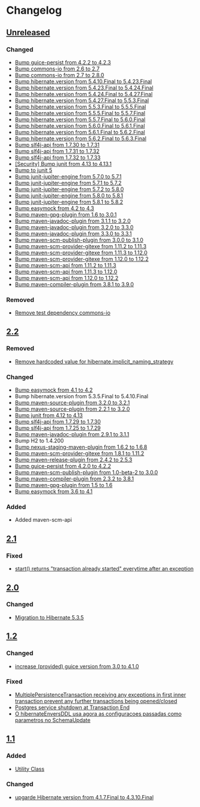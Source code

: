 # Changelog

## [Unreleased]

### Changed

 - [Bump guice-persist from 4.2.2 to 4.2.3](https://github.com/premium-minds/pm-persistence-utils/pull/29)
 - [Bump commons-io from 2.6 to 2.7](https://github.com/premium-minds/pm-persistence-utils/pull/30)
 - [Bump commons-io from 2.7 to 2.8.0](https://github.com/premium-minds/pm-persistence-utils/pull/31)
 - [Bump hibernate.version from 5.4.10.Final to 5.4.23.Final](https://github.com/premium-minds/pm-persistence-utils/pull/33)
 - [Bump hibernate.version from 5.4.23.Final to 5.4.24.Final](https://github.com/premium-minds/pm-persistence-utils/pull/35)
 - [Bump hibernate.version from 5.4.24.Final to 5.4.27.Final](https://github.com/premium-minds/pm-persistence-utils/pull/36)
 - [Bump hibernate.version from 5.4.27.Final to 5.5.3.Final](https://github.com/premium-minds/pm-persistence-utils/pull/51)
 - [Bump hibernate.version from 5.5.3.Final to 5.5.5.Final](https://github.com/premium-minds/pm-persistence-utils/pull/53)
 - [Bump hibernate.version from 5.5.5.Final to 5.5.7.Final](https://github.com/premium-minds/pm-persistence-utils/pull/57)
 - [Bump hibernate.version from 5.5.7.Final to 5.6.0.Final](https://github.com/premium-minds/pm-persistence-utils/pull/63)
 - [Bump hibernate.version from 5.6.0.Final to 5.6.1.Final](https://github.com/premium-minds/pm-persistence-utils/pull/64)
 - [Bump hibernate.version from 5.6.1.Final to 5.6.2.Final](https://github.com/premium-minds/pm-persistence-utils/pull/67)
 - [Bump hibernate.version from 5.6.2.Final to 5.6.3.Final](https://github.com/premium-minds/pm-persistence-utils/pull/72)
 - [Bump slf4j-api from 1.7.30 to 1.7.31](https://github.com/premium-minds/pm-persistence-utils/pull/50)
 - [Bump slf4j-api from 1.7.31 to 1.7.32](https://github.com/premium-minds/pm-persistence-utils/pull/52)
 - [Bump slf4j-api from 1.7.32 to 1.7.33](https://github.com/premium-minds/pm-persistence-utils/pull/74)
 - [[Security] Bump junit from 4.13 to 4.13.1](https://github.com/premium-minds/pm-persistence-utils/pull/32)
 - [Bump to junit 5](https://github.com/premium-minds/pm-persistence-utils/pull/34)
 - [Bump junit-jupiter-engine from 5.7.0 to 5.7.1 ](https://github.com/premium-minds/pm-persistence-utils/pull/38)
 - [Bump junit-jupiter-engine from 5.7.1 to 5.7.2](https://github.com/premium-minds/pm-persistence-utils/pull/46)
 - [Bump junit-jupiter-engine from 5.7.2 to 5.8.0](https://github.com/premium-minds/pm-persistence-utils/pull/59)
 - [Bump junit-jupiter-engine from 5.8.0 to 5.8.1](https://github.com/premium-minds/pm-persistence-utils/pull/62)
 - [Bump junit-jupiter-engine from 5.8.1 to 5.8.2](https://github.com/premium-minds/pm-persistence-utils/pull/65)
 - [Bump easymock from 4.2 to 4.3](https://github.com/premium-minds/pm-persistence-utils/pull/42)
 - [Bump maven-gpg-plugin from 1.6 to 3.0.1](https://github.com/premium-minds/pm-persistence-utils/pull/45)
 - [Bump maven-javadoc-plugin from 3.1.1 to 3.2.0](https://github.com/premium-minds/pm-persistence-utils/pull/28)
 - [Bump maven-javadoc-plugin from 3.2.0 to 3.3.0](https://github.com/premium-minds/pm-persistence-utils/pull/47)
 - [Bump maven-javadoc-plugin from 3.3.0 to 3.3.1](https://github.com/premium-minds/pm-persistence-utils/pull/58)
 - [Bump maven-scm-publish-plugin from 3.0.0 to 3.1.0](https://github.com/premium-minds/pm-persistence-utils/pull/37)
 - [Bump maven-scm-provider-gitexe from 1.11.2 to 1.11.3](https://github.com/premium-minds/pm-persistence-utils/pull/54)
 - [Bump maven-scm-provider-gitexe from 1.11.3 to 1.12.0](https://github.com/premium-minds/pm-persistence-utils/pull/61)
 - [Bump maven-scm-provider-gitexe from 1.12.0 to 1.12.2](https://github.com/premium-minds/pm-persistence-utils/pull/70)
 - [Bump maven-scm-api from 1.11.2 to 1.11.3](https://github.com/premium-minds/pm-persistence-utils/pull/55)
 - [Bump maven-scm-api from 1.11.3 to 1.12.0](https://github.com/premium-minds/pm-persistence-utils/pull/60)
 - [Bump maven-scm-api from 1.12.0 to 1.12.2](https://github.com/premium-minds/pm-persistence-utils/pull/69)
 - [Bump maven-compiler-plugin from 3.8.1 to 3.9.0](https://github.com/premium-minds/pm-persistence-utils/pull/73)

### Removed

 - [Remove test dependency commons-io](https://github.com/premium-minds/pm-persistence-utils/pull/49)
 
## [2.2]

### Removed
 - [Remove hardcoded value for hibernate.implicit_naming_strategy](https://github.com/premium-minds/pm-persistence-utils/pull/27)
 
### Changed 
 - [Bump easymock from 4.1 to 4.2](https://github.com/premium-minds/pm-persistence-utils/pull/26)
 - Bump hibernate.version from 5.3.5.Final to 5.4.10.Final
 - [Bump maven-source-plugin from 3.2.0 to 3.2.1](https://github.com/premium-minds/pm-persistence-utils/pull/23)
 - [Bump maven-source-plugin from 2.2.1 to 3.2.0](https://github.com/premium-minds/pm-persistence-utils/pull/11)
 - [Bump junit from 4.12 to 4.13](https://github.com/premium-minds/pm-persistence-utils/pull/24)
 - [Bump slf4j-api from 1.7.29 to 1.7.30](https://github.com/premium-minds/pm-persistence-utils/pull/22)
 - [Bump slf4j-api from 1.7.25 to 1.7.29](https://github.com/premium-minds/pm-persistence-utils/pull/20)
 - [Bump maven-javadoc-plugin from 2.9.1 to 3.1.1](https://github.com/premium-minds/pm-persistence-utils/pull/21)
 - Bump H2 to 1.4.200
 - [Bump nexus-staging-maven-plugin from 1.6.2 to 1.6.8](https://github.com/premium-minds/pm-persistence-utils/pull/15)
 - [Bump maven-scm-provider-gitexe from 1.8.1 to 1.11.2](https://github.com/premium-minds/pm-persistence-utils/pull/17)
 - [Bump maven-release-plugin from 2.4.2 to 2.5.3](https://github.com/premium-minds/pm-persistence-utils/pull/16)
 - [Bump guice-persist from 4.2.0 to 4.2.2](https://github.com/premium-minds/pm-persistence-utils/pull/19)
 - [Bump maven-scm-publish-plugin from 1.0-beta-2 to 3.0.0](https://github.com/premium-minds/pm-persistence-utils/pull/10)
 - [Bump maven-compiler-plugin from 2.3.2 to 3.8.1](https://github.com/premium-minds/pm-persistence-utils/pull/12)
 - [Bump maven-gpg-plugin from 1.5 to 1.6](https://github.com/premium-minds/pm-persistence-utils/pull/13)
 - [Bump easymock from 3.6 to 4.1](https://github.com/premium-minds/pm-persistence-utils/pull/14)

### Added 

 - Added maven-scm-api
 
## [2.1]

### Fixed
 - [start() returns "transaction already started" everytime after an exception](https://github.com/premium-minds/pm-persistence-utils/pull/9)
 
## [2.0]

### Changed

 - [Migration to Hibernate 5.3.5](https://github.com/premium-minds/pm-persistence-utils/pull/7)
 
## [1.2]

### Changed

 - [increase (provided) guice version from 3.0 to 4.1.0](https://github.com/premium-minds/pm-persistence-utils/pull/6) 
 
### Fixed

 - [MultiplePersistenceTransaction receiving any exceptions in first inner transaction prevent any further transactions being opened/closed](https://github.com/premium-minds/pm-persistence-utils/pull/5)
 - [Postgres service shutdown at Transaction End](https://github.com/premium-minds/pm-persistence-utils/pull/4)
 - [O hibernateEnversDDL usa agora as configuracoes passadas como parametros no SchemaUpdate](https://github.com/premium-minds/pm-persistence-utils/pull/3)
 
## [1.1]

### Added 

 - [Utility Class](https://github.com/premium-minds/pm-persistence-utils/pull/1)

### Changed

 - [upgarde Hibernate version from 4.1.7.Final to 4.3.10.Final](https://github.com/premium-minds/pm-persistence-utils/pull/2)

[unreleased]: https://github.com/premium-minds/pm-persistence-utils/compare/v2.2...HEAD
[2.2]: https://github.com/premium-minds/pm-persistence-utils/compare/v2.1...v2.2
[2.1]: https://github.com/premium-minds/pm-persistence-utils/compare/v2.0...v2.1
[2.0]: https://github.com/premium-minds/pm-persistence-utils/compare/v1.2...v2.0
[1.2]: https://github.com/premium-minds/pm-persistence-utils/compare/v1.1...v1.2
[1.1]: https://github.com/premium-minds/pm-persistence-utils/compare/v1.0...v1.1
